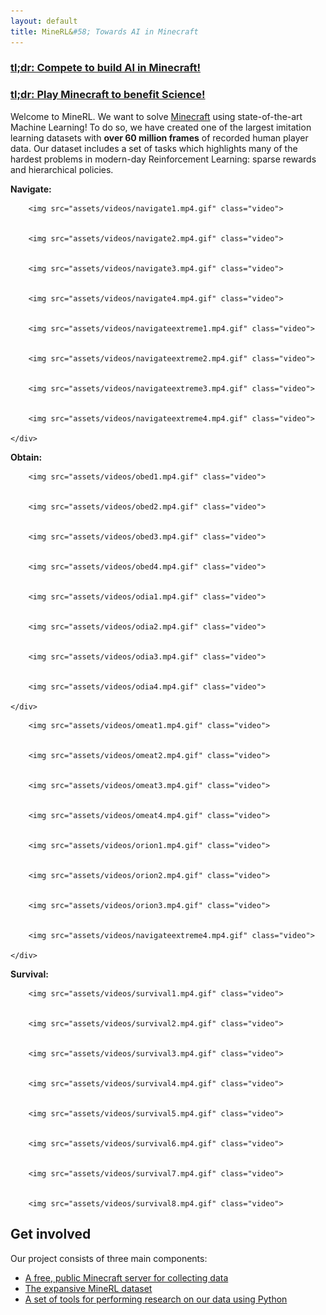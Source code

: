 ```yaml
---
layout: default
title: MineRL&#58; Towards AI in Minecraft
---
```


### [tl;dr: Compete to build AI in Minecraft!]({{site.url}}/competition)
### [tl;dr: Play Minecraft to benefit Science!]({{site.url}}/server)

Welcome to MineRL. We want to solve [Minecraft](http://minecraft.net) using state-of-the-art Machine Learning! To do so, we have created one of the largest imitation learning datasets with **over 60 million frames** of recorded human player data. Our dataset includes a set of tasks which highlights many of the hardest problems in modern-day Reinforcement Learning: sparse rewards and hierarchical policies. 

<div class="video-player">
    <div class="video-description">
        <b>Navigate:</b>
    </div>
    
        <img src="assets/videos/navigate1.mp4.gif" class="video">
    
    
        <img src="assets/videos/navigate2.mp4.gif" class="video">
    
    
        <img src="assets/videos/navigate3.mp4.gif" class="video">
    
    
        <img src="assets/videos/navigate4.mp4.gif" class="video">
    
    
        <img src="assets/videos/navigateextreme1.mp4.gif" class="video">
    
    
        <img src="assets/videos/navigateextreme2.mp4.gif" class="video">
    
    
        <img src="assets/videos/navigateextreme3.mp4.gif" class="video">
    
    
        <img src="assets/videos/navigateextreme4.mp4.gif" class="video">
    
    </div>
<div class="video-player">
    <div class="video-description">
        <b>Obtain:</b>
    </div>
    
        <img src="assets/videos/obed1.mp4.gif" class="video">
    
    
        <img src="assets/videos/obed2.mp4.gif" class="video">
    
    
        <img src="assets/videos/obed3.mp4.gif" class="video">
    
    
        <img src="assets/videos/obed4.mp4.gif" class="video">
    
    
        <img src="assets/videos/odia1.mp4.gif" class="video">
    
    
        <img src="assets/videos/odia2.mp4.gif" class="video">
    
    
        <img src="assets/videos/odia3.mp4.gif" class="video">
    
    
        <img src="assets/videos/odia4.mp4.gif" class="video">
    
    </div>
<div class="video-player">
    <div class="video-description">
    </div>
    
        <img src="assets/videos/omeat1.mp4.gif" class="video">
    
    
        <img src="assets/videos/omeat2.mp4.gif" class="video">
    
    
        <img src="assets/videos/omeat3.mp4.gif" class="video">
    
    
        <img src="assets/videos/omeat4.mp4.gif" class="video">
    
    
        <img src="assets/videos/orion1.mp4.gif" class="video">
    
    
        <img src="assets/videos/orion2.mp4.gif" class="video">
    
    
        <img src="assets/videos/orion3.mp4.gif" class="video">
    
    
        <img src="assets/videos/navigateextreme4.mp4.gif" class="video">
    
    </div>

<div class="video-player">
    <div class="video-description">
        <b>Survival:</b>
    </div>
    
        <img src="assets/videos/survival1.mp4.gif" class="video">
    
    
        <img src="assets/videos/survival2.mp4.gif" class="video">
    
    
        <img src="assets/videos/survival3.mp4.gif" class="video">
    
    
        <img src="assets/videos/survival4.mp4.gif" class="video">
    
    
        <img src="assets/videos/survival5.mp4.gif" class="video">
    
    
        <img src="assets/videos/survival6.mp4.gif" class="video">
    
    
        <img src="assets/videos/survival7.mp4.gif" class="video">
    
    
        <img src="assets/videos/survival8.mp4.gif" class="video">
    
</div>


Get involved
------------

Our project consists of three main components:

* [A free, public Minecraft server for collecting data]({{site.url}}/play)
* [The expansive MineRL dataset]({{site.url}}/dataset)
* [A set of tools for performing research on our data using Python]({{site.url}}/docs)
